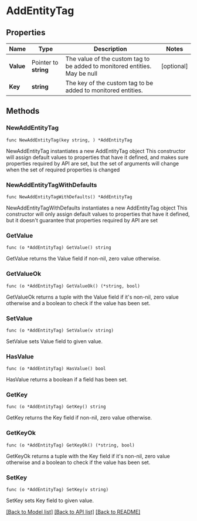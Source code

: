 # AddEntityTag

## Properties

Name | Type | Description | Notes
------------ | ------------- | ------------- | -------------
**Value** | Pointer to **string** | The value of the custom tag to be added to monitored entities. May be null | [optional] 
**Key** | **string** | The key of the custom tag to be added to monitored entities. | 

## Methods

### NewAddEntityTag

`func NewAddEntityTag(key string, ) *AddEntityTag`

NewAddEntityTag instantiates a new AddEntityTag object
This constructor will assign default values to properties that have it defined,
and makes sure properties required by API are set, but the set of arguments
will change when the set of required properties is changed

### NewAddEntityTagWithDefaults

`func NewAddEntityTagWithDefaults() *AddEntityTag`

NewAddEntityTagWithDefaults instantiates a new AddEntityTag object
This constructor will only assign default values to properties that have it defined,
but it doesn't guarantee that properties required by API are set

### GetValue

`func (o *AddEntityTag) GetValue() string`

GetValue returns the Value field if non-nil, zero value otherwise.

### GetValueOk

`func (o *AddEntityTag) GetValueOk() (*string, bool)`

GetValueOk returns a tuple with the Value field if it's non-nil, zero value otherwise
and a boolean to check if the value has been set.

### SetValue

`func (o *AddEntityTag) SetValue(v string)`

SetValue sets Value field to given value.

### HasValue

`func (o *AddEntityTag) HasValue() bool`

HasValue returns a boolean if a field has been set.

### GetKey

`func (o *AddEntityTag) GetKey() string`

GetKey returns the Key field if non-nil, zero value otherwise.

### GetKeyOk

`func (o *AddEntityTag) GetKeyOk() (*string, bool)`

GetKeyOk returns a tuple with the Key field if it's non-nil, zero value otherwise
and a boolean to check if the value has been set.

### SetKey

`func (o *AddEntityTag) SetKey(v string)`

SetKey sets Key field to given value.



[[Back to Model list]](../README.md#documentation-for-models) [[Back to API list]](../README.md#documentation-for-api-endpoints) [[Back to README]](../README.md)


